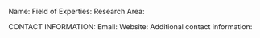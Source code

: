 Name:
Field of Experties:
Research Area: 

CONTACT INFORMATION:
Email:
Website:
Additional contact information:


